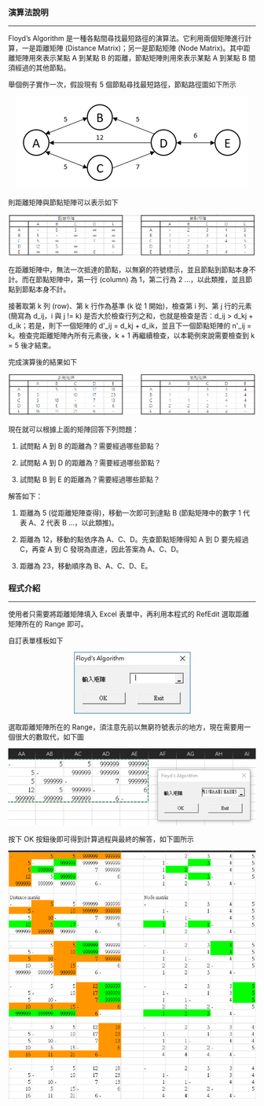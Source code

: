 ### 演算法說明 ###
---
Floyd’s Algorithm 是一種各點間尋找最短路徑的演算法。它利用兩個矩陣進行計算，一是距離矩陣 (Distance Matrix)；另一是節點矩陣 (Node Matrix)。其中距離矩陣用來表示某點 A 到某點 B 的距離，節點矩陣則用來表示某點 A 到某點 B 間須經過的其他節點。

舉個例子實作一次，假設現有 5 個節點尋找最短路徑，節點路徑圖如下所示

<p Align=center><img src=/exorigpic.png alt=範例原始圖片></p>

則距離矩陣與節點矩陣可以表示如下

<p Align=center><img src=/exormatpic.png alt=範例初始矩陣圖片></p>

在距離矩陣中，無法一次抵達的節點，以無窮的符號標示，並且節點到節點本身不計。而在節點矩陣中，第一行 (column) 為 1，第二行為 2 ...，以此類推，並且節點到節點本身不計。

接著取第 k 列 (row)、第 k 行作為基準 (k 從 1 開始)，檢查第 i 列、第 j 行的元素 (簡寫為 d_ij，i 與 j != k) 是否大於檢查行列之和，也就是檢查是否：d_ij > d_kj + d_ik；若是，則下一個矩陣的 d'_ij = d_kj + d_ik，並且下一個節點矩陣的 n'_ij = k。檢查完距離矩陣內所有元素後，k + 1 再繼續檢查，以本範例來說需要檢查到 k = 5 後才結束。

完成演算後的結果如下

<p Align=center><img src=/exrematpic.png alt=範例最終矩陣圖片></p>

現在就可以根據上面的矩陣回答下列問題：

1. 試問點 A 到 B 的距離為？需要經過哪些節點？

2. 試問點 A 到 D 的距離為？需要經過哪些節點？

3. 試問點 B 到 E 的距離為？需要經過哪些節點？

解答如下：

1. 距離為 5 (從距離矩陣查得)，移動一次即可到達點 B (節點矩陣中的數字 1 代表 A、2 代表 B ...，以此類推)。

2. 距離為 12，移動的點依序為 A、C、D。先查節點矩陣得知 A 到 D 要先經過 C，再查 A 到 C 發現為直達，因此答案為 A、C、D。

3. 距離為 23，移動順序為 B、A、C、D、E。

### 程式介紹 ###
---
使用者只需要將距離矩陣填入 Excel 表單中，再利用本程式的 RefEdit 選取距離矩陣所在的 Range 即可。

自訂表單樣板如下

<p Align=center><img src=/userform.jpg alt=自訂表單圖片></p>

選取距離矩陣所在的 Range，須注意先前以無窮符號表示的地方，現在需要用一個很大的數取代，如下圖

<p Align=center><img src=/ormatpic.png alt=初始矩陣圖片></p>

按下 OK 按鈕後即可得到計算過程與最終的解答，如下圖所示

<p Align=center><img src=/rematpic.png alt=最終矩陣圖片></p>
